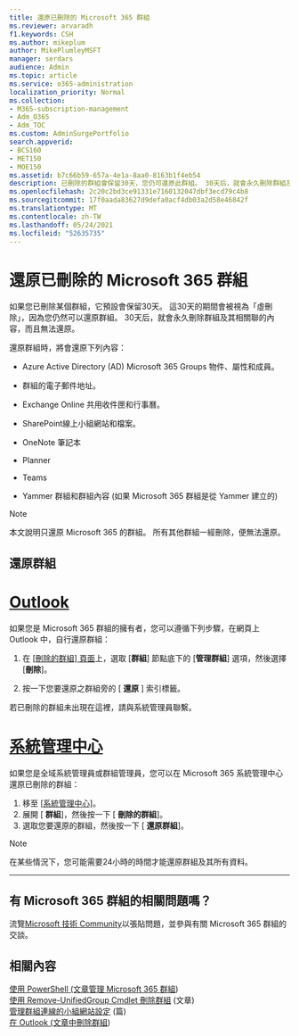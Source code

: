 ```yaml
---
title: 還原已刪除的 Microsoft 365 群組
ms.reviewer: arvaradh
f1.keywords: CSH
ms.author: mikeplum
author: MikePlumleyMSFT
manager: serdars
audience: Admin
ms.topic: article
ms.service: o365-administration
localization_priority: Normal
ms.collection:
- M365-subscription-management
- Adm_O365
- Adm_TOC
ms.custom: AdminSurgePortfolio
search.appverid:
- BCS160
- MET150
- MOE150
ms.assetid: b7c66b59-657a-4e1a-8aa0-8163b1f4eb54
description: 已刪除的群組會保留30天，您仍可還原此群組。 30天后，就會永久刪除群組及其內容。
ms.openlocfilehash: 2c20c2bd3ce91331e7160132047dbf3ecd79c4b8
ms.sourcegitcommit: 17f0aada83627d9defa0acf4db03a2d58e46842f
ms.translationtype: MT
ms.contentlocale: zh-TW
ms.lasthandoff: 05/24/2021
ms.locfileid: "52635735"
---
```

# <a name="restore-a-deleted-microsoft-365-group"></a>還原已刪除的 Microsoft 365 群組

如果您已刪除某個群組，它預設會保留30天。 這30天的期間會被視為「虛刪除」，因為您仍然可以還原群組。 30天后，就會永久刪除群組及其相關聯的內容，而且無法還原。

還原群組時，將會還原下列內容：
  
- Azure Active Directory (AD) Microsoft 365 Groups 物件、屬性和成員。
    
- 群組的電子郵件地址。
    
- Exchange Online 共用收件匣和行事曆。
    
- SharePoint線上小組網站和檔案。
    
- OneNote 筆記本
    
- Planner
    
- Teams

- Yammer 群組和群組內容 (如果 Microsoft 365 群組是從 Yammer 建立的) 

> [!NOTE]
> 本文說明只還原 Microsoft 365 的群組。 所有其他群組一經刪除，便無法還原。

## <a name="restore-a-group"></a>還原群組

# <a name="outlook"></a>[Outlook](#tab/outlook)

如果您是 Microsoft 365 群組的擁有者，您可以遵循下列步驟，在網頁上 Outlook 中，自行還原群組：

1. 在 [[刪除的群組] 頁面](https://outlook.office.com/people/group/deleted)上，選取 [**群組**] 節點底下的 [**管理群組**] 選項，然後選擇 [**刪除**]。

2. 按一下您要還原之群組旁的 [ **還原** ] 索引標籤。

若已刪除的群組未出現在這裡，請與系統管理員聯繫。

# <a name="admin-center"></a>[系統管理中心](#tab/admin-center)

如果您是全域系統管理員或群組管理員，您可以在 Microsoft 365 系統管理中心還原已刪除的群組：

1. 移至 [[系統管理中心]](https://admin.microsoft.com)。
2. 展開 [ **群組**]，然後按一下 [ **刪除的群組**]。
3. 選取您要還原的群組，然後按一下 [ **還原群組**]。

> [!NOTE]
> 在某些情況下，您可能需要24小時的時間才能還原群組及其所有資料。 

---

## <a name="got-questions-about-microsoft-365-groups"></a>有 Microsoft 365 群組的相關問題嗎？

流覽[Microsoft 技術 Community](https://techcommunity.microsoft.com/t5/Office-365-Groups/ct-p/Office365Groups)以張貼問題，並參與有關 Microsoft 365 群組的交談。 
  
## <a name="related-content"></a>相關內容

[使用 PowerShell (文章管理 Microsoft 365 群組](../../enterprise/manage-microsoft-365-groups-with-powershell.md)) \
[使用 Remove-UnifiedGroup Cmdlet 刪除群組](/powershell/module/exchange/remove-unifiedgroup) (文章) \
[管理群組連線的小組網站設定](https://support.microsoft.com/office/8376034d-d0c7-446e-9178-6ab51c58df42) (篇) \
[在 Outlook (文章中刪除群組](https://support.microsoft.com/office/ca7f5a9e-ae4f-4cbe-a4bc-89c469d1726f)) 